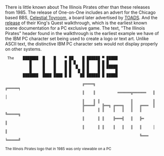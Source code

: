 There is little known about The Illinois Pirates other than these releases from 1985. The release of One-on-One includes an advert for the Chicago based BBS, [Celestial Toyroom](https://demozoo.org/bbs/12354/), a board later advertised by [TOADS](/f/bb2e428). And the [release](/f/bc30a5b) of their King's Quest walkthrough, which is the earliest known scene documentation for a PC exclusive game. The text, "The Illinois Pirates" header found in the walkthrough is the earliest example we have of the IBM PC character set being used to create a logo or text art. Unlike ASCII text, the distinctive IBM PC character sets would not display properly on other systems.

```
 The    ███████  █    █    ▀ ██    █ ██████ ▀ █████
           █     █    █    █ █ █   █ █    █ █ █
           █     █    █    █ █  █  █ █    █ █ █████
           █     █    █    █ █   █ █ █    █ █     █
        ███████  ████ ████ █ █    ██ ██████ █ █████

                                   ╔════╗                          ╔═════╕
                                   ║    ║          ══════╦══════   ║     │
                                   ║    ║ ║              ║         ║
                                   ╠════╝   ╠══╗ ╔═══╗   ║   ╔═══  ║
                                   ║      ║ ║    ║   ║   ║   ║     ╚═════╗
                                   ║      ║ ║    ╠═══╣   ║   ╠═          ║
                                   ║      ║ ║    ║   ║   ║   ║     │     ║
                                                             ╚═══  ╘═════╝
```
<small>The Illinois Pirates logo that in 1985 was only viewable on a PC</small>